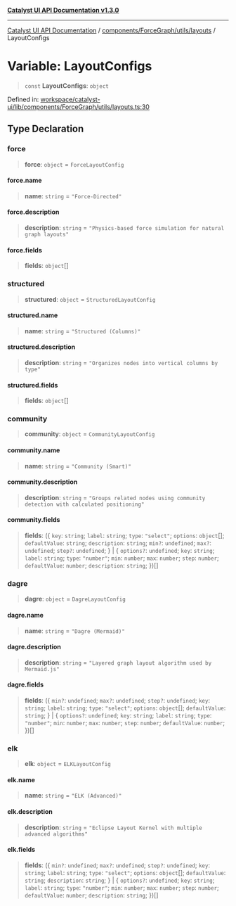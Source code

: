 [**Catalyst UI API Documentation v1.3.0**](../../../../../README.md)

---

[Catalyst UI API Documentation](../../../../../README.md) / [components/ForceGraph/utils/layouts](../README.md) / LayoutConfigs

# Variable: LayoutConfigs

> `const` **LayoutConfigs**: `object`

Defined in: [workspace/catalyst-ui/lib/components/ForceGraph/utils/layouts.ts:30](https://github.com/TheBranchDriftCatalyst/catalyst-ui/blob/main/lib/components/ForceGraph/utils/layouts.ts#L30)

## Type Declaration

### force

> **force**: `object` = `ForceLayoutConfig`

#### force.name

> **name**: `string` = `"Force-Directed"`

#### force.description

> **description**: `string` = `"Physics-based force simulation for natural graph layouts"`

#### force.fields

> **fields**: `object`[]

### structured

> **structured**: `object` = `StructuredLayoutConfig`

#### structured.name

> **name**: `string` = `"Structured (Columns)"`

#### structured.description

> **description**: `string` = `"Organizes nodes into vertical columns by type"`

#### structured.fields

> **fields**: `object`[]

### community

> **community**: `object` = `CommunityLayoutConfig`

#### community.name

> **name**: `string` = `"Community (Smart)"`

#### community.description

> **description**: `string` = `"Groups related nodes using community detection with calculated positioning"`

#### community.fields

> **fields**: (\{ `key`: `string`; `label`: `string`; `type`: `"select"`; `options`: `object`[]; `defaultValue`: `string`; `description`: `string`; `min?`: `undefined`; `max?`: `undefined`; `step?`: `undefined`; \} \| \{ `options?`: `undefined`; `key`: `string`; `label`: `string`; `type`: `"number"`; `min`: `number`; `max`: `number`; `step`: `number`; `defaultValue`: `number`; `description`: `string`; \})[]

### dagre

> **dagre**: `object` = `DagreLayoutConfig`

#### dagre.name

> **name**: `string` = `"Dagre (Mermaid)"`

#### dagre.description

> **description**: `string` = `"Layered graph layout algorithm used by Mermaid.js"`

#### dagre.fields

> **fields**: (\{ `min?`: `undefined`; `max?`: `undefined`; `step?`: `undefined`; `key`: `string`; `label`: `string`; `type`: `"select"`; `options`: `object`[]; `defaultValue`: `string`; \} \| \{ `options?`: `undefined`; `key`: `string`; `label`: `string`; `type`: `"number"`; `min`: `number`; `max`: `number`; `step`: `number`; `defaultValue`: `number`; \})[]

### elk

> **elk**: `object` = `ELKLayoutConfig`

#### elk.name

> **name**: `string` = `"ELK (Advanced)"`

#### elk.description

> **description**: `string` = `"Eclipse Layout Kernel with multiple advanced algorithms"`

#### elk.fields

> **fields**: (\{ `min?`: `undefined`; `max?`: `undefined`; `step?`: `undefined`; `key`: `string`; `label`: `string`; `type`: `"select"`; `options`: `object`[]; `defaultValue`: `string`; `description`: `string`; \} \| \{ `options?`: `undefined`; `key`: `string`; `label`: `string`; `type`: `"number"`; `min`: `number`; `max`: `number`; `step`: `number`; `defaultValue`: `number`; `description`: `string`; \})[]
